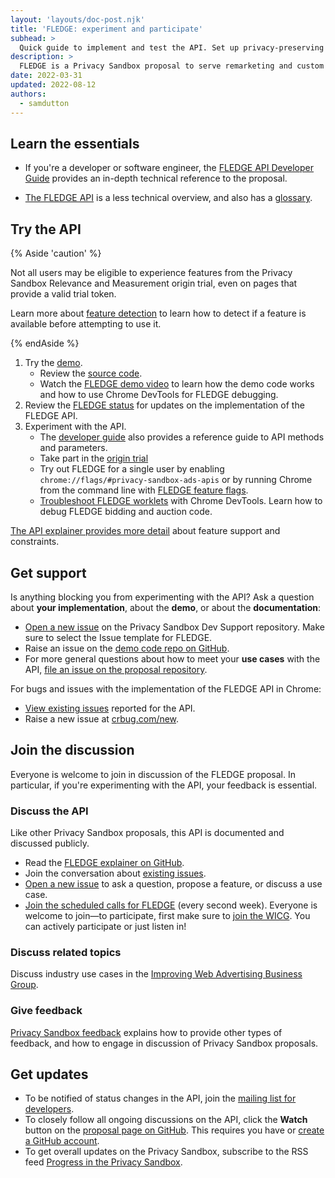 ```yaml
---
layout: 'layouts/doc-post.njk'
title: 'FLEDGE: experiment and participate'
subhead: >
  Quick guide to implement and test the API. Set up privacy-preserving ad auctions to serve remarketing and custom audience use cases.
description: >
  FLEDGE is a Privacy Sandbox proposal to serve remarketing and custom audience use cases, designed so it cannot be used by third parties to track user browsing behavior across sites. The API enables on-device auctions by the browser, to choose relevant ads from websites the user has previously visited.
date: 2022-03-31
updated: 2022-08-12
authors:
  - samdutton
---
```


## Learn the essentials

* If you're a developer or software engineer, the [FLEDGE API Developer Guide](/blog/fledge-api)
provides an in-depth technical reference to the proposal.

* [The FLEDGE API](/docs/privacy-sandbox/fledge) is a less technical overview, and also has a
[glossary](/docs/privacy-sandbox/fledge#glossary).


## Try the API

{% Aside 'caution' %}

Not all users may be eligible to experience features from the Privacy Sandbox
Relevance and Measurement origin trial, even on pages that provide a valid
trial token.

Learn more about [feature detection](/docs/privacy-sandbox/unified-origin-trial/#feature-detection) to
learn how to detect if a feature is available before attempting to use it.

{% endAside %}

1. Try the [demo](https://fledge-demo.glitch.me).
   * Review the [source code](https://github.com/JackJey/fledge-demo).
   * Watch the [FLEDGE demo video](https://www.youtube.com/watch?v=znDD0gkdJyM&list=PLNYkxOF6rcICntazGfSVKSj5EwuR9w5Nv) to learn how the demo code works and how to use Chrome DevTools for FLEDGE debugging.
2. Review the [FLEDGE status](/docs/privacy-sandbox/status/#fledge) for updates on the implementation of the FLEDGE API.
3. Experiment with the API.
   * The [developer guide](/docs/privacy-sandbox/fledge-api/) also provides a reference guide to API methods and parameters.
   * Take part in the [origin trial](/docs/privacy-sandbox/fledge-api/#origin-trial)
   * Try out FLEDGE for a single user by enabling
     `chrome://flags/#privacy-sandbox-ads-apis` or by running Chrome from the
     command line with [FLEDGE feature flags](/docs/privacy-sandbox/fledge-api/#flags).
   * [Troubleshoot FLEDGE worklets](/docs/privacy-sandbox/fledge-api/troubleshoot/) with Chrome DevTools. Learn how to debug FLEDGE bidding and auction code.

[The API explainer provides more detail](https://github.com/WICG/turtledove/blob/main/FLEDGE.md#summary) about feature support and constraints.

## Get support

Is anything blocking you from experimenting with the API? Ask a question 
about **your implementation**, about the **demo**, or about the 
**documentation**:

*  [Open a new issue](https://github.com/GoogleChromeLabs/privacy-sandbox-dev-support/issues/new/choose)
   on the Privacy Sandbox Dev Support repository. Make sure to select the
   Issue template for FLEDGE.
*  Raise an issue on the [demo code repo on
   GitHub](https://github.com/JackJey/fledge-demo).
*  For more general questions about how to meet your **use cases** with the
   API, [file an issue on the proposal repository](https://github.com/WICG/turtledove/issues/new).

For bugs and issues with the implementation of the FLEDGE API in Chrome:

*  [View existing issues](https://bugs.chromium.org/p/chromium/issues/list?q=component:Blink%3EInterestGroups)
   reported for the API.
*  Raise a new issue at [crbug.com/new](https://crbug.com/new).

## Join the discussion

Everyone is welcome to join in discussion of the FLEDGE proposal. In 
particular, if you're experimenting with the API, your feedback is essential.

### Discuss the API

Like other Privacy Sandbox proposals, this API is documented and discussed publicly.

*  Read the [FLEDGE explainer on GitHub](https://github.com/WICG/turtledove/blob/main/FLEDGE.md).
*  Join the conversation about [existing issues](https://github.com/WICG/turtledove/issues).
*  [Open a new issue](https://github.com/WICG/turtledove/issues/new) to ask a
   question, propose a feature, or discuss a use case.
*  [Join the scheduled calls for FLEDGE](https://github.com/WICG/turtledove/issues/88) (every
  second week). Everyone is welcome to join&mdash;to participate, first make sure to [join the
  WICG](https://www.w3.org/community/wicg/). You can actively participate or just listen in!

### Discuss related topics

Discuss industry use cases in the [Improving Web Advertising Business Group](https://www.w3.org/community/web-adv/participants).

### Give feedback

[Privacy Sandbox feedback](/docs/privacy-sandbox/feedback/#fledge-api)
explains how to provide other types of feedback, and how to engage in discussion of Privacy Sandbox proposals.

## Get updates

* To be notified of status changes in the API, join the
  [mailing list for developers](https://groups.google.com/u/3/a/chromium.org/g/fledge-api-announce).
* To closely follow all ongoing discussions on the API, click the **Watch**
  button on the [proposal page on GitHub](https://github.com/WICG/turtledove/blob/main/FLEDGE.md).
  This requires you have or
  [create a GitHub account](https://docs.github.com/get-started/signing-up-for-github/signing-up-for-a-new-github-account).
* To get overall updates on the Privacy Sandbox, subscribe to the RSS feed
  [Progress in the Privacy Sandbox](/tags/progress-in-the-privacy-sandbox/).
